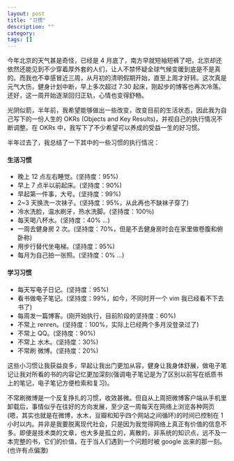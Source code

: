 ```yaml
---
layout: post
title: "习惯"
description: ""
category: 
tags: []
---
```


今年北京的天气甚是奇怪，已经是 4 月底了，南方早就短袖短裤了吧，北京却还依然还能见到不少穿着厚外套的人们，让人不禁怀疑全球气候变暖到底是不是真的。而我也不幸感冒近三周，从月初的清明假期开始，直至上周才好转。这次真是元气大伤，健身计划中断，早上多次超过 7:30 起床，刚起步的博客也再次冷落。还好，这一周开始逐渐回归正轨，心情也变得舒畅。

光阴似箭，半年前，我希望能够做出一些改变，改变目前的生活状态，因此我为自己写下的一份人生的 OKRs (Objects and Key Results)，并视自己的执行情况不断调整。在 OKRs 中，我写下了不少希望可以养成的受益一生的好习惯。

半年过去了，我总结了一下其中的一些习惯的执行情况：

#### 生活习惯
* 晚上 12 点左右睡觉。(坚持度：95%)
* 早上 7 点半以前起床。(坚持度：90%)
* 早起第一件事，大号。(坚持度：99%)
* 2~3 天换洗一次袜子。(坚持度：95%，从此再也不缺袜子穿了)
* 冷水洗脸，温水刷牙，热水洗脚。(坚持度：100％)
* 每天喝八杯水。(坚持度：40% ...)
* 一周去健身房 2 次。(坚持度：70%，但是不去健身房时会在家里做卷腹和俯卧称)
* 用步行替代坐电梯。(坚持度：95%)
* 每月为自己拍一张照。(坚持度：0% ...)

#### 学习习惯
* 每天写电子日记。(坚持度：95%)
* 看书做电子笔记。(坚持度：99%，如今，不同时开一个 vim 我已经看不下去书了)
* 每周发一篇博客。(刚开始执行，目前阶段的坚持度：60%)
* 不常上 renren。(坚持度：100%，实际上已经两个多月没登录过了)
* 不常上 QQ。(坚持度：90%)
* 不常上 水木。(坚持度：30%)
* 不常刷 微博。(坚持度：20%)

这些小习惯让我获益良多，早起让我出门更加从容，健身让我身体舒展，做电子笔记让我对所看的书的内容记忆更加深刻(强调电子笔记是为了区别以前写在纸质书上的笔记，电子笔记方便检索和复习)。

不常刷微博是一个反复挣扎的习惯，收效甚微。但自从上周把微博客户端从手机里卸载后，事情似乎在往好的方向发展，至少这一周每天在网络上浏览各种网页(嗯，其实也就是在微博，水木，豆瓣和知乎四个网站之间循环)的时间已控制在 1 小时以内。并非是我要脱离现代社会，只是因为我觉得网络上真正有价值的信息不多。即便是技术类的文章，也大多是孤立的，离散的，非系统的知识点，远不及一本完整的书，它们的价值，在于当人们遇到一个问题时被 google 出来的那一刻。(也许有点偏激)